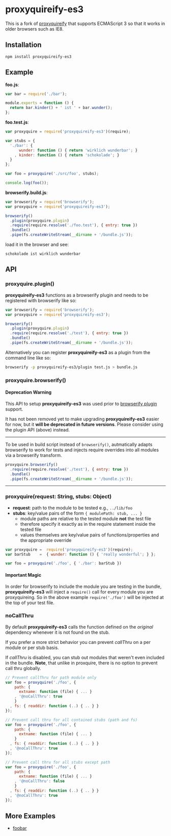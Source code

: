 # proxyquireify-es3

This is a fork of [proxyquireify](https://github.com/thlorenz/proxyquireify) that supports ECMAScript 3 so that it works in older browsers such as IE8.

## Installation

    npm install proxyquireify-es3

## Example 

**foo.js**:

```js
var bar = require('./bar');

module.exports = function () {
  return bar.kinder() + ' ist ' + bar.wunder();
};
```

**foo.test.js**:

```js
var proxyquire = require('proxyquireify-es3')(require);

var stubs = { 
  './bar': { 
      wunder: function () { return 'wirklich wunderbar'; }
    , kinder: function () { return 'schokolade'; }
  }
};

var foo = proxyquire('./src/foo', stubs);

console.log(foo()); 
```

**browserify.build.js**:

```js
var browserify = require('browserify');
var proxyquire = require('proxyquireify-es3');

browserify()
  .plugin(proxyquire.plugin)
  .require(require.resolve('./foo.test'), { entry: true })
  .bundle()
  .pipe(fs.createWriteStream(__dirname + '/bundle.js'));
```

load it in the browser and see:

    schokolade ist wirklich wunderbar

## API

### proxyquire.plugin()

**proxyquireify-es3** functions as a browserify plugin and needs to be registered with browserify like so:

```js
var browserify = require('browserify');
var proxyquire = require('proxyquireify-es3');

browserify()
  .plugin(proxyquire.plugin)
  .require(require.resolve('./test'), { entry: true })
  .bundle()
  .pipe(fs.createWriteStream(__dirname + '/bundle.js'));
```

Alternatively you can register **proxyquireify-es3** as a plugin from the command line like so:

```sh
browserify -p proxyquireify-es3/plugin test.js > bundle.js
```

### proxyquire.browserify()

#### Deprecation Warning

This API to setup **proxyquireify-es3** was used prior to [browserify plugin](https://github.com/substack/node-browserify#bpluginplugin-opts) support.

It has not been removed yet to make upgrading **proxyquireify-es3** easier for now, but it **will be deprecated in future
versions**. Please consider using the plugin API (above) instead.

****

To be used in build script instead of `browserify()`, autmatically adapts browserify to work for tests and injects
require overrides into all modules via a browserify transform.

```js
proxyquire.browserify()
  .require(require.resolve('./test'), { entry: true })
  .bundle()
  .pipe(fs.createWriteStream(__dirname + '/bundle.js'));
```

****

### proxyquire(request: String, stubs: Object)

- **request**: path to the module to be tested e.g., `../lib/foo`
- **stubs**: key/value pairs of the form `{ modulePath: stub, ... }`
  - module paths are relative to the tested module **not** the test file 
  - therefore specify it exactly as in the require statement inside the tested file
  - values themselves are key/value pairs of functions/properties and the appropriate override

```js
var proxyquire =  require('proxyquireify-es3')(require);
var barStub    =  { wunder: function () { 'really wonderful'; } };

var foo = proxyquire('./foo', { './bar': barStub })
```

#### Important Magic 

In order for browserify to include the module you are testing in the bundle, **proxyquireify-es3** will inject a
`require()` call for every module you are proxyquireing. So in the above example `require('./foo')` will be injected at
the top of your test file.

### noCallThru

By default **proxyquireify-es3** calls the function defined on the *original* dependency whenever it is not found on the stub.

If you prefer a more strict behavior you can prevent *callThru* on a per module or per stub basis.

If *callThru* is disabled, you can stub out modules that weren't even included in the bundle. **Note**, that unlike in
proxquire, there is no option to prevent call thru globally.

```js
// Prevent callThru for path module only
var foo = proxyquire('./foo', {
    path: {
      extname: function (file) { ... }
    , '@noCallThru': true
    }
  , fs: { readdir: function (..) { .. } }
});

// Prevent call thru for all contained stubs (path and fs)
var foo = proxyquire('./foo', {
    path: {
      extname: function (file) { ... }
    }
  , fs: { readdir: function (..) { .. } }
  , '@noCallThru': true
});

// Prevent call thru for all stubs except path
var foo = proxyquire('./foo', {
    path: {
      extname: function (file) { ... }
    , '@noCallThru': false
    }
  , fs: { readdir: function (..) { .. } }
  , '@noCallThru': true
});
```

## More Examples

- [foobar](https://github.com/roberttod/proxyquireify-es3/tree/master/examples/foobar)
